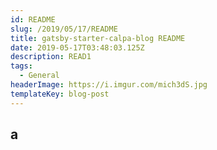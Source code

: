 ```yaml
---
id: README
slug: /2019/05/17/README
title: gatsby-starter-calpa-blog README
date: 2019-05-17T03:48:03.125Z
description: READ1
tags:
  - General
headerImage: https://i.imgur.com/mich3dS.jpg
templateKey: blog-post
---
```

## a
